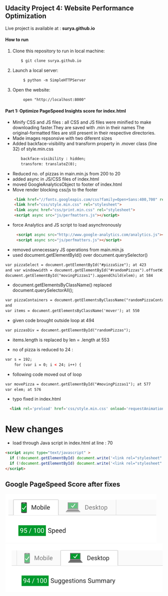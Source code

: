 ## Udacity Project 4: Website Performance Optimization

Live project is available at : **surya.github.io**

#### How to run

1. Clone this repository to run in local machine:
```html
       $ git clone surya.github.io
```
2. Launch a local server:
```html
        $ python -m SimpleHTTPServer
```
3. Open the website:
```html
        open "http://localhost:8000"
```

#### Part 1: Optimize PageSpeed Insights score for index.html
* Minify CSS and JS files : all CSS and JS files were minified to make downloading faster.They are saved with .min in their names The original-formatted files are still present in their respective directories.
* Made images repsonsive with two diferent sizes
* Added backface-visibility and transform property in .mover class (line 32) of style.min.css
```html
       backface-visibility : hidden;
       transform: translateZ(0);
```
* Reduced no. of pizzas in main.min.js from 200 to 20
* added async in JS/CSS files of index.html
* moved GoogleAnalyticsObject to footer of index.html
* Move render blocking css/js to the footer
```html
    <link href="//fonts.googleapis.com/css?family=Open+Sans:400,700" rel="stylesheet">
    <link href="css/style.min.css" rel="stylesheet">
    <link async href="css/print.min.css" rel="stylesheet">
    <script async src="js/perfmatters.js"></script>
```
* force Analytics and JS script to load asynchronously
```html
     <script async src="http://www.google-analytics.com/analytics.js"></script>
     <script async src="js/perfmatters.js"></script>

```
* removed unnecessary JS operations from main.min.js
* used document.getElementById() over document.querySelector()
```html
var pizzaSelect = document.getElementById("#pizzaSize"); at 423
and var windowwidth = document.getElementById("#randomPizzas").offsetWidth; at 444
document.getElementById("movingPizzas1").appendChild(elem); at 584
```
* document.getElementsByClassName() replaced document.querySelectorAll();
```html
var pizzaContainers = document.getElementsByClassName("randomPizzaContainer"); at 468
and
var items = document.getElementsByClassName('mover'); at 550

```
* given code brought outside loop at 494
```html
var pizzasDiv = document.getElementById("randomPizzas");
```
* items.length is replaced by len = <array>.length at 553

* no of pizza is reduced to 24 :
```html
var s = 192;
    for (var i = 0; i < 24; i++) {
```
* following code moved out of loop
```html
var movePizza = document.getElementById("#movingPizzas1"); at 577
var elem; at 576
```
* typo fixed in index.html
```html
  <link rel='preload' href='css/style.min.css' onload='requestAnimationFrame(() => this.rel="stylesheet")'>
```
# New changes

* load through Java script in index.html at line : 70
```html
<script async type="text/javascript" >
  if (!document.getElementById) document.write('<link rel="stylesheet" type="text/css" href="css/style.min.css">');
  if (!document.getElementById) document.write('<link rel="stylesheet" type="text/css" href="css/print.min.css">');
</script>
```

## Google PageSpeed Score after fixes

![mobile image](readme_images/mobile.png)
![desktop image](readme_images/desktop.png)
